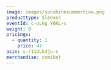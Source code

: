 ```yaml
---
image: images/sunshinesummerhina.png
producttype: Sleeves
eventId: c-vLkg_Y6KL-c
weight: 0
pricings:
  - quantity: 1
    price: 47
asin: s-r11ULk4ju-s
merchandise: comiket
---
```

